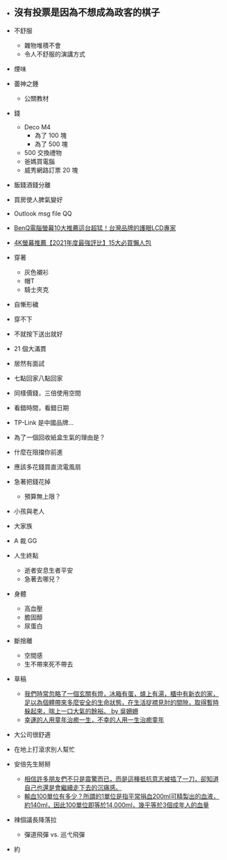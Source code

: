 - 沒有投票是因為不想成為政客的棋子
    - 

- 不舒服
    - 雜物堆積不會
    - 令人不舒服的演講方式
- 煙味

- 蕾神之錘
    - 公關教材

- 錢
    - Deco M4
        - 為了 100 塊
        - 為了 500 塊
    - 500 交換禮物
    - 爸媽買電腦
    - 威秀網路訂票 20 塊

- 飯錢酒錢分離

- 買房使人脾氣變好

- Outlook msg file QQ

- [BenQ電腦螢幕10大推薦這台超猛！台灣品牌的護眼LCD專家](https://guidepals.com/reviews/best-benq-monitor/)
- [4K螢幕推薦【2021年度最強評比】15大必買懶人包](https://guidepals.com/reviews/best-4k-monitor/)

- 穿著
    - 灰色襯衫
    - 帽T
    - 騎士夾克

- 自慚形穢
- 穿不下

- 不就按下送出就好

- 21 個大滿貫

- 居然有面試

- 七點回家八點回家

- 同樣價錢，三倍使用空間

- 看錯時間，看錯日期

- TP-Link 是中國品牌...

- 為了一個回收紙盒生氣的理由是？

- 什麼在阻擋你前進

- 應該多花錢買直流電風扇

- 急著把錢花掉
    - 預算無上限？

- 小孩與老人

- 大家族

- A 裁 GG

- 人生終點
    - 逝者安息生者平安
    - 急著去哪兒？

- 身體
    - 高血壓
    - 膽固醇
    - 尿蛋白

- 斷捨離
    - 空間感
    - 生不帶來死不帶去

- 草稿
    - [我們時常忽略了一個玄關有燈，冰箱有蛋，爐上有湯，櫃中有新衣的家，足以為個體帶來多麼安全的生命狀態，在生活捉襟見肘的間隙，取得暫時躲起來，喘上一口大氣的餘裕。 by 吳姍姍](https://t.co/q6nkJqYMa2)
    - [幸運的人用童年治癒一生，不幸的人用一生治癒童年](https://www.books.com.tw/products/0010862238)

- 大公司很舒適

- 在地上打滾求別人幫忙

- 安倍先生掰掰
    - [相信許多朋友們不只是震驚而已，而是這種抵抗意志被插了一刀，卻知道自己也還是會繼續走下去的沉痛感。](https://www.facebook.com/pumashen/posts/pfbid02jZ1s9oL5RT6HvmyDjR8z8XSajGBMn6ZEzirAEFrpxRvRYWXSGeK4TyVtzHZrQ5V3l)
    - [輸血100單位有多少？所謂的1單位是指平常捐血200ml可精製出的血液，約140ml，因此100單位即等於14,000ml，幾乎等於3個成年人的血量](https://www.facebook.com/nothingbutissue/posts/pfbid02XDudyxxvJC1S9BQKupefzzGq9HgUDjgjCPDn4FNu5hjjmsQETXAh1sURwswqPSLbl)

- 辣個議長降落拉
    - 彈道飛彈 vs. 巡弋飛彈

- 約
